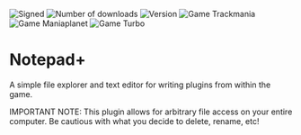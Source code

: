 ![Signed](https://img.shields.io/badge/Signed-Yes-00AA00)
![Number of downloads](https://img.shields.io/badge/dynamic/json?query=downloads&url=https%3A%2F%2Fopenplanet.dev%2Fapi%2Fplugin%2F757&label=Downloads&color=purple)
![Version](https://img.shields.io/badge/dynamic/json?query=version&url=https%3A%2F%2Fopenplanet.dev%2Fapi%2Fplugin%2F757&label=Version&color=red)
![Game Trackmania](https://img.shields.io/badge/Game-Trackmania-blue)
![Game Maniaplanet](https://img.shields.io/badge/Game-Maniaplanet_4-blue)
![Game Turbo](https://img.shields.io/badge/Game-Turbo-blue)

# Notepad+

A simple file explorer and text editor for writing plugins from within the game.

IMPORTANT NOTE: This plugin allows for arbitrary file access on your entire computer. Be cautious with what you decide to delete, rename, etc!

<!-- ![Signed](https://img.shields.io/badge/Signed-School_Mode-CC1199) -->
